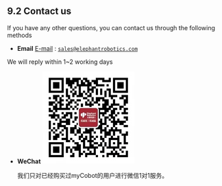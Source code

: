 ## 9.2 Contact us
If you have any other questions, you can contact us through the following methods
+ **Email**
[E-mail](sales@elephantrobotics.com) : <code class="copyable">sales@elephantrobotics.com</code>

We will reply within 1~2 working days
+ **WeChat**
![](../img/wechat.png)

    我们只对已经购买过myCobot的用户进行微信1对1服务。